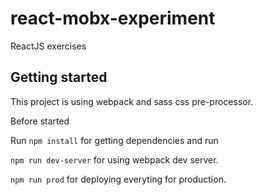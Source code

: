 # react-mobx-experiment
ReactJS exercises

## Getting started

This project is using webpack and sass css pre-processor.

Before started

Run `npm install` for getting dependencies and run

`npm run dev-server` for using webpack dev server.

`npm run prod` for deploying everyting for production.
